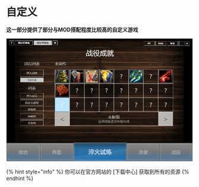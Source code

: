 # 自定义

**这一部分提供了部分与MOD搭配程度比较高的自定义游戏**

![](../.gitbook/assets/de647f9990bc40565984db12a9955ea%20%281%29.png)

{% hint style="info" %}
你可以在官方网站的 \[下载中心\] 获取到所有的资源
{% endhint %}



